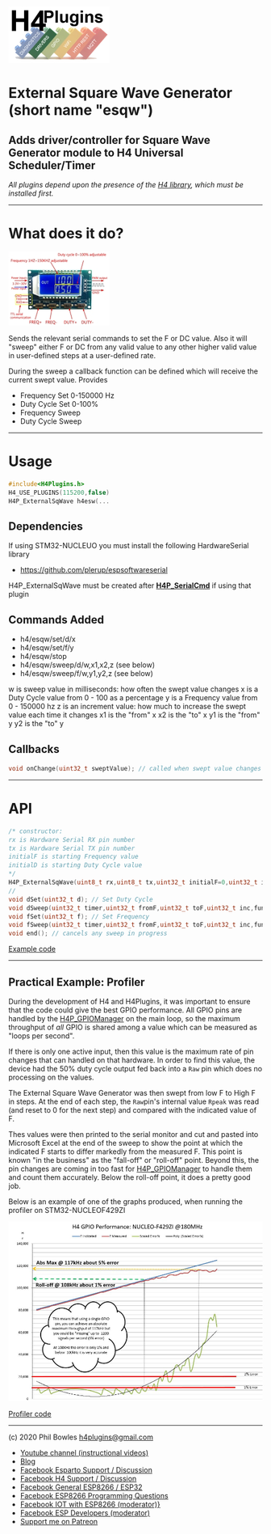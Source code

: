 ![H4P Logo](/assets/DriversLogo.jpg)

# External Square Wave Generator (short name "esqw")

## Adds driver/controller for Square Wave Generator module to H4 Universal Scheduler/Timer
*All plugins depend upon the presence of the [H4 library](https://github.com/philbowles/H4), which must be installed first.*

---

# What does it do?

![ESQW](../assets/sqwvhardware.jpg)

Sends the relevant serial commands to set the F or DC value. Also it will "sweep" either F or DC from any valid value to any other higher valid value in user-defined steps at a user-defined rate.

During the sweep a callback function can be defined which will receive the current swept value.
Provides

* Frequency Set 0-150000 Hz
* Duty Cycle Set 0-100%
* Frequency Sweep
* Duty Cycle Sweep

---

# Usage

```cpp
#include<H4Plugins.h>
H4_USE_PLUGINS(115200,false)
H4P_ExternalSqWave h4esw(...
```

## Dependencies

If using STM32-NUCLEUO you must install the following HardwareSerial library
* https://github.com/plerup/espsoftwareserial

H4P_ExternalSqWave must be created after [**H4P_SerialCmd**](h4cmd.md) if using that plugin

## Commands Added

* h4/esqw/set/d/x
* h4/esqw/set/f/y
* h4/esqw/stop
* h4/esqw/sweep/d/w,x1,x2,z (see below)
* h4/esqw/sweep/f/w,y1,y2,z (see below)

w is sweep value in milliseconds: how often the swept value changes
x is a Duty Cycle value from 0 - 100 as a percentage
y is a Frequency value from 0 - 150000 hz
z is an increment value: how much to increase the swept value each time it changes
x1 is the "from" x
x2 is the "to" x
y1 is the "from" y
y2 is the "to" y

## Callbacks

```cpp
void onChange(uint32_t sweptValue); // called when swept value changes
```

---

# API

```cpp
/* constructor:
rx is Hardware Serial RX pin number
tx is Hardware Serial TX pin number
initialF is starting Frequency value
initialD is starting Duty Cycle value
*/
H4P_ExternalSqWave(uint8_t rx,uint8_t tx,uint32_t initialF=0,uint32_t initialD=0);
//
void dSet(uint32_t d); // Set Duty Cycle
void dSweep(uint32_t timer,uint32_t fromF,uint32_t toF,uint32_t inc,function<void(uint32_t)> onChange=[](uint32_t){});
void fSet(uint32_t f); // Set Frequency
void fSweep(uint32_t timer,uint32_t fromF,uint32_t toF,uint32_t inc,function<void(uint32_t)> onChange=[](uint32_t){});
void end(); // cancels any sweep in progress
```

[Example code](../examples/H4ESW/H4P_ESWSimple/H4P_ESWSimple.ino)

---

## Practical Example: Profiler

During the development of H4 and H4Plugins, it was important to ensure that the code could give the best GPIO performance. All GPIO pins are handled by the [H4P_GPIOManager](h4gm.md) on the main loop, so the maximum throughput of *all* GPIO is shared among a value which can be measured as "loops per second".

If there is only one active input, then this value is the maximum rate of pin changes that can handled on that hardware. In order to find this value, the device had the 50% duty cycle output fed back into a `Raw` pin which does no processing on the values.

The External Square Wave Generator was then swept from low F to High F in steps. At the end of each step, the `Raw`pin's internal value `Rpeak` was read (and reset to 0 for the next step) and compared with the indicated value of F.

Thes values were then printed to the serial monitor and cut and pasted into Microsoft Excel at the end of the sweep to show the point at which the indicated F starts to differ markedly from the measured F. This point is known "in the business" as the "fall-off" or "roll-off" point. Beyond this, the pin changes are coming in too fast for [H4P_GPIOManager](h4gm.md) to handle them and count them accurately. Below the roll-off point, it does a pretty good job.

Below is an example of one of the graphs produced, when running the profiler on STM32-NUCLEOF429ZI

![PROFILER](../assets/profiler.jpg)

[Profiler code](../examples/H4ESW/H4P_ESWProfiler/H4P_ESWProfiler.ino)

---

(c) 2020 Phil Bowles h4plugins@gmail.com

* [Youtube channel (instructional videos)](https://www.youtube.com/channel/UCYi-Ko76_3p9hBUtleZRY6g)
* [Blog](https://8266iot.blogspot.com)
* [Facebook Esparto Support / Discussion](https://www.facebook.com/groups/esparto8266/)
* [Facebook H4  Support / Discussion](https://www.facebook.com/groups/444344099599131/)
* [Facebook General ESP8266 / ESP32](https://www.facebook.com/groups/2125820374390340/)
* [Facebook ESP8266 Programming Questions](https://www.facebook.com/groups/esp8266questions/)
* [Facebook IOT with ESP8266 (moderator)}](https://www.facebook.com/groups/1591467384241011/)
* [Facebook ESP Developers (moderator)](https://www.facebook.com/groups/ESP8266/)
* [Support me on Patreon](https://patreon.com/esparto)
